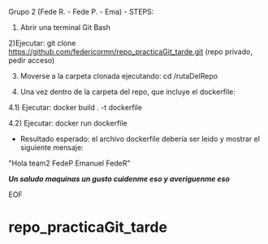 Grupo 2 (Fede R. - Fede P. - Ema) - STEPS:

1) Abrir una terminal Git Bash

2)Ejecutar: git clone https://github.com/federicormn/repo_practicaGit_tarde.git
(repo privado, pedir acceso)

3) Moverse a la carpeta clonada ejecutando: cd /rutaDelRepo

4) Una vez dentro de la carpeta del repo, que incluye el dockerfile:

4.1) Ejecutar: docker build . -t dockerfile

4.2) Ejecutar: docker run dockerfile

- Resultado esperado: el archivo dockerfile debería ser leido y mostrar el siguiente mensaje:

"Hola team2 FedeP Emanuel FedeR"

***Un saludo maquinas un gusto cuidenme eso y averiguenme eso***

EOF
# repo_practicaGit_tarde
